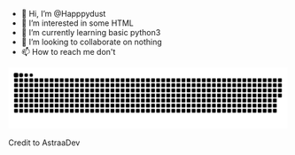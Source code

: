 - 👋 Hi, I’m @Happpydust
- 👀 I’m interested in some HTML
- 🌱 I’m currently learning basic python3
- 💞️ I’m looking to collaborate on nothing
- 📫 How to reach me don't

<img src="cool_thing_i_found_while_surfing.svg" alt="Github contrubiton chart snake game">

Credit to AstraaDev
<!---
Happpydust/Happpydust is a ✨ special ✨ repository because its `README.md` (this file) appears on your GitHub profile.
You can click the Preview link to take a look at your changes.
--->
